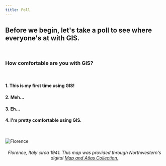 ```yaml
---
title: Poll
---
```


## Before we begin, let's take a poll to see where everyone's at with GIS.

<br>

### How comfortable are you with GIS?

<br>

#### 1. This is my first time using GIS!

#### 2. Meh...

#### 3. Eh...

#### 4. I'm pretty comfortable using GIS.

<br>

![Florence](/qgis/img/florence.jpg)
<html> <center><h6>Florence, Italy circa 1941. This map was provided through Northwestern's digital <a href="https://dc.library.northwestern.edu/collections/267bed1b-f808-4c51-acb1-0288378819d2"> Map and Atlas Collection.</a></h6></center> </html>
